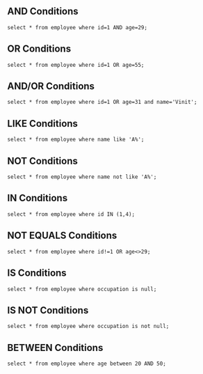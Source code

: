 ##  AND Conditions
```mysql
select * from employee where id=1 AND age=29;
```

##  OR Conditions
```mysql
select * from employee where id=1 OR age=55;
```

##  AND/OR Conditions
```mysql
select * from employee where id=1 OR age=31 and name='Vinit';
```

##  LIKE Conditions
```mysql
select * from employee where name like 'A%';
```

##  NOT Conditions
```mysql
select * from employee where name not like 'A%';
```

##  IN Conditions
```mysql
select * from employee where id IN (1,4);
```

##  NOT EQUALS Conditions
```mysql
select * from employee where id!=1 OR age<>29;
```

##  IS Conditions
```mysql
select * from employee where occupation is null;
```

##  IS NOT Conditions
```mysql
select * from employee where occupation is not null;
```

##  BETWEEN Conditions
```mysql
select * from employee where age between 20 AND 50;
```